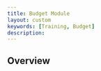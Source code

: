 ```yaml
---
title: Budget Module
layout: custom
keywords: [Training, Budget]
description: 
---
```


## Overview
